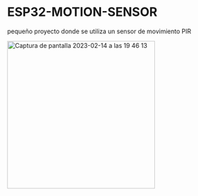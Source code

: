 # ESP32-MOTION-SENSOR
pequeño proyecto donde se utiliza un sensor de movimiento PIR

<img width="341" alt="Captura de pantalla 2023-02-14 a las 19 46 13" src="https://user-images.githubusercontent.com/14801079/218829797-5a0b85e6-e353-4b72-bbbd-c6366b29443c.png">
